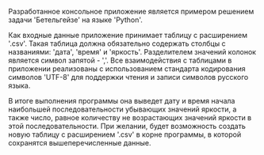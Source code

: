 Разработанное консольное приложение является примером решением задачи 'Бетельгейзе' на языке 'Python'.

Как входные данные приложение принимает таблицу с расширением '.csv'.
Такая таблица должна обязательно содержать столбцы с названиями: 'дата', 'время' и 'яркость'.
Разделителем значений колонок является символ запятой - ','.
Все взаимодействия с таблицами в приложении реализованы с использованием стандарта кодирования символов 'UTF-8' для поддержки чтения и записи символов русского языка.

В итоге выполнения программы она выведет дату и время начала наибольшей последовательности убывающих значений яркости, а также число, равное количеству не возрастающих значений яркости в этой последовательности.
При желании, будет возможность создать новую таблицу с расширением '.csv' в корне программы, в которой сохранятся вышеперечисленные данные.
